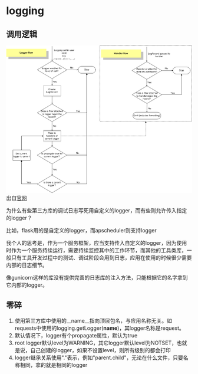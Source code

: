 # logging

## 调用逻辑

![日志调用流](../../static/imgs/logging_flow.png)
出自[官网](https://docs.python.org/3/howto/logging.html#logging-advanced-tutorial)

为什么有些第三方库的调试日志写死用自定义的logger，而有些则允许传入指定的logger？

比如，flask用的是自定义的logger，而apscheduler则支持logger

我个人的思考是，作为一个服务框架，应当支持传入自定义的logger，因为使用时作为一个服务持续运行，需要持续监控其中的工作环节，而其他的工具类库，一般只有工具开发过程中的测试、调试阶段会用到日志，应用在使用的时候很少需要内部的日志细节。

像gunicorn这样的库没有提供完善的日志库的注入方法，只能根据它的名字拿到它内部的logger。

## 零碎

1. 使用第三方库中使用的__name__指向顶层包名，与应用名称无关。如requests中使用的logging.getLogger(__name__)，其logger名称是request。
2. 默认情况下，logger有个propagate属性，默认为true
3. root logger默认level为WARNING，其它logger默认level为NOTSET，也就是说，自己创建的logger，如果不设置level，则所有级别的都会打印
4. logger继承关系使用"."表示，例如"parent.child"，无论在什么文件，只要名称相同，拿的就是相同的logger
